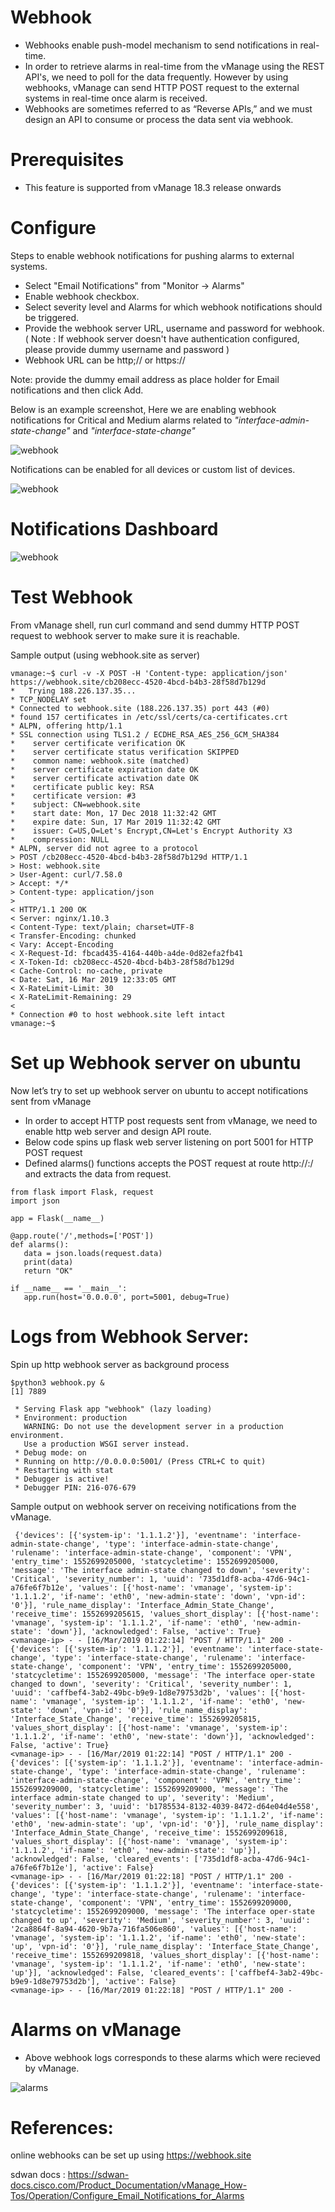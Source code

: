 # Webhook 

-   Webhooks enable push-model mechanism to send notifications in real-time.
-   In order to retrieve alarms in real-time from the vManage using the REST API's, we need to poll for the data frequently. However by using webhooks, vManage can send HTTP POST request to the external systems in real-time once alarm is received. 
-   Webhooks are sometimes referred to as “Reverse APIs,” and we must design an API to consume or process the data sent via webhook.

# Prerequisites

-  This feature is supported from vManage 18.3 release onwards

# Configure

Steps to enable webhook notifications for pushing alarms to external systems.

-    Select "Email Notifications" from "Monitor -> Alarms" 
-    Enable webhook checkbox. 
-    Select severity level and Alarms for which webhook notifications should be triggered.
-    Provide the webhook server URL, username and password for webhook. ( Note : If webhook server doesn't have authentication configured, please provide dummy username and password )
-    Webhook URL can be http;// or https://

Note: provide the dummy email address as place holder for Email notifications and then click Add.

Below is an example screenshot, Here we are enabling webhook notifications for Critical and Medium alarms related to *"interface-admin-state-change"* and *"interface-state-change"*

![webhook](webhook_create_4.png)

Notifications can be enabled for all devices or custom list of devices. 

![webhook](webhook_create_3.png)

#	Notifications Dashboard 

![webhook](webhook_create_2.png)

# Test Webhook

From vManage shell, run curl command and send dummy HTTP POST request to webhook server to make sure it is reachable.

Sample output (using webhook.site as server)

```
vmanage:~$ curl -v -X POST -H 'Content-type: application/json' https://webhook.site/cb208ecc-4520-4bcd-b4b3-28f58d7b129d
*   Trying 188.226.137.35...
* TCP_NODELAY set
* Connected to webhook.site (188.226.137.35) port 443 (#0)
* found 157 certificates in /etc/ssl/certs/ca-certificates.crt
* ALPN, offering http/1.1
* SSL connection using TLS1.2 / ECDHE_RSA_AES_256_GCM_SHA384
* 	 server certificate verification OK
* 	 server certificate status verification SKIPPED
* 	 common name: webhook.site (matched)
* 	 server certificate expiration date OK
* 	 server certificate activation date OK
* 	 certificate public key: RSA
* 	 certificate version: #3
* 	 subject: CN=webhook.site
* 	 start date: Mon, 17 Dec 2018 11:32:42 GMT
* 	 expire date: Sun, 17 Mar 2019 11:32:42 GMT
* 	 issuer: C=US,O=Let's Encrypt,CN=Let's Encrypt Authority X3
* 	 compression: NULL
* ALPN, server did not agree to a protocol
> POST /cb208ecc-4520-4bcd-b4b3-28f58d7b129d HTTP/1.1
> Host: webhook.site
> User-Agent: curl/7.58.0
> Accept: */*
> Content-type: application/json
>
< HTTP/1.1 200 OK
< Server: nginx/1.10.3
< Content-Type: text/plain; charset=UTF-8
< Transfer-Encoding: chunked
< Vary: Accept-Encoding
< X-Request-Id: fbcad435-4164-440b-a4de-0d82efa2fb41
< X-Token-Id: cb208ecc-4520-4bcd-b4b3-28f58d7b129d
< Cache-Control: no-cache, private
< Date: Sat, 16 Mar 2019 12:33:05 GMT
< X-RateLimit-Limit: 30
< X-RateLimit-Remaining: 29
<
* Connection #0 to host webhook.site left intact
vmanage:~$
```

# Set up Webhook server on ubuntu

Now let’s try to set up webhook server on ubuntu to accept notifications sent from vManage

- In order to accept HTTP post requests sent from vManage, we need to enable http web server and design API route.
- Below code spins up flask web server listening on port 5001 for HTTP POST request
- Defined alarms() functions accepts the POST request at route http://<server-ip>:<port>/ and extracts the data from request.

```
from flask import Flask, request
import json

app = Flask(__name__)

@app.route('/',methods=['POST'])
def alarms():
   data = json.loads(request.data)
   print(data)
   return "OK"

if __name__ == '__main__':
   app.run(host='0.0.0.0', port=5001, debug=True)
```

# Logs from Webhook Server:

Spin up http webhook server as background process

```
$python3 webhook.py &
[1] 7889

 * Serving Flask app "webhook" (lazy loading)
 * Environment: production
   WARNING: Do not use the development server in a production environment.
   Use a production WSGI server instead.
 * Debug mode: on
 * Running on http://0.0.0.0:5001/ (Press CTRL+C to quit)
 * Restarting with stat
 * Debugger is active!
 * Debugger PIN: 216-076-679
```

Sample output on webhook server on receiving notifications from the vManage.

```
 {'devices': [{'system-ip': '1.1.1.2'}], 'eventname': 'interface-admin-state-change', 'type': 'interface-admin-state-change', 'rulename': 'interface-admin-state-change', 'component': 'VPN', 'entry_time': 1552699205000, 'statcycletime': 1552699205000, 'message': 'The interface admin-state changed to down', 'severity': 'Critical', 'severity_number': 1, 'uuid': '735d1df8-acba-47d6-94c1-a76fe6f7b12e', 'values': [{'host-name': 'vmanage', 'system-ip': '1.1.1.2', 'if-name': 'eth0', 'new-admin-state': 'down', 'vpn-id': '0'}], 'rule_name_display': 'Interface_Admin_State_Change', 'receive_time': 1552699205615, 'values_short_display': [{'host-name': 'vmanage', 'system-ip': '1.1.1.2', 'if-name': 'eth0', 'new-admin-state': 'down'}], 'acknowledged': False, 'active': True}
<vmanage-ip> - - [16/Mar/2019 01:22:14] "POST / HTTP/1.1" 200 -
{'devices': [{'system-ip': '1.1.1.2'}], 'eventname': 'interface-state-change', 'type': 'interface-state-change', 'rulename': 'interface-state-change', 'component': 'VPN', 'entry_time': 1552699205000, 'statcycletime': 1552699205000, 'message': 'The interface oper-state changed to down', 'severity': 'Critical', 'severity_number': 1, 'uuid': 'caffbef4-3ab2-49bc-b9e9-1d8e79753d2b', 'values': [{'host-name': 'vmanage', 'system-ip': '1.1.1.2', 'if-name': 'eth0', 'new-state': 'down', 'vpn-id': '0'}], 'rule_name_display': 'Interface_State_Change', 'receive_time': 1552699205815, 'values_short_display': [{'host-name': 'vmanage', 'system-ip': '1.1.1.2', 'if-name': 'eth0', 'new-state': 'down'}], 'acknowledged': False, 'active': True}
<vmanage-ip> - - [16/Mar/2019 01:22:14] "POST / HTTP/1.1" 200 -
{'devices': [{'system-ip': '1.1.1.2'}], 'eventname': 'interface-admin-state-change', 'type': 'interface-admin-state-change', 'rulename': 'interface-admin-state-change', 'component': 'VPN', 'entry_time': 1552699209000, 'statcycletime': 1552699209000, 'message': 'The interface admin-state changed to up', 'severity': 'Medium', 'severity_number': 3, 'uuid': 'b1785534-8132-4039-8472-d64e04d4e558', 'values': [{'host-name': 'vmanage', 'system-ip': '1.1.1.2', 'if-name': 'eth0', 'new-admin-state': 'up', 'vpn-id': '0'}], 'rule_name_display': 'Interface_Admin_State_Change', 'receive_time': 1552699209618, 'values_short_display': [{'host-name': 'vmanage', 'system-ip': '1.1.1.2', 'if-name': 'eth0', 'new-admin-state': 'up'}], 'acknowledged': False, 'cleared_events': ['735d1df8-acba-47d6-94c1-a76fe6f7b12e'], 'active': False}
<vmanage-ip> - - [16/Mar/2019 01:22:18] "POST / HTTP/1.1" 200 -
{'devices': [{'system-ip': '1.1.1.2'}], 'eventname': 'interface-state-change', 'type': 'interface-state-change', 'rulename': 'interface-state-change', 'component': 'VPN', 'entry_time': 1552699209000, 'statcycletime': 1552699209000, 'message': 'The interface oper-state changed to up', 'severity': 'Medium', 'severity_number': 3, 'uuid': '2ca8864f-8a94-4620-9b7a-716fa506e860', 'values': [{'host-name': 'vmanage', 'system-ip': '1.1.1.2', 'if-name': 'eth0', 'new-state': 'up', 'vpn-id': '0'}], 'rule_name_display': 'Interface_State_Change', 'receive_time': 1552699209818, 'values_short_display': [{'host-name': 'vmanage', 'system-ip': '1.1.1.2', 'if-name': 'eth0', 'new-state': 'up'}], 'acknowledged': False, 'cleared_events': ['caffbef4-3ab2-49bc-b9e9-1d8e79753d2b'], 'active': False}
<vmanage-ip> - - [16/Mar/2019 01:22:18] "POST / HTTP/1.1" 200 -
```

# Alarms on vManage

-	Above webhook logs corresponds to these alarms which were recieved by vManage.

![alarms](alarms.png)

# References:

online webhooks can be set up using https://webhook.site

sdwan docs : https://sdwan-docs.cisco.com/Product_Documentation/vManage_How-Tos/Operation/Configure_Email_Notifications_for_Alarms
